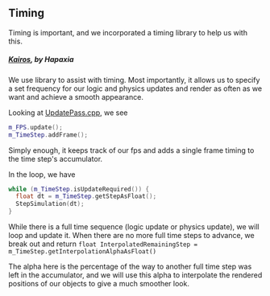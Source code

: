 ## Timing

Timing is important, and we incorporated a timing library to help us with this.

##### [Kairos](https://github.com/Hapaxia/Kairos), by Hapaxia

We use library to assist with timing.  Most importantly, it allows us to specify a set frequency for our logic and physics updates and render as often as we want and achieve a smooth appearance.

Looking at [UpdatePass.cpp](https://github.com/JayhawkZombie/SFEngine/blob/master/Source/Private/Engine/UpdatePass.cpp), we see
```cpp
m_FPS.update();  
m_TimeStep.addFrame();  
```

Simply enough, it keeps track of our fps and adds a single frame timing to the time step's accumulator.

In the loop, we have 
```cpp
while (m_TimeStep.isUpdateRequired()) {
  float dt = m_TimeStep.getStepAsFloat();
  StepSimulation(dt);
}
```

While there is a full time sequence (logic update or physics update), we will loop and update it.  When there are no more full time steps to advance, we break out and return 
`float InterpolatedRemainingStep = m_TimeStep.getInterpolationAlphaAsFloat()`

The alpha here is the percentage of the way to another full time step was left in the accumulator, and we will use this alpha to interpolate the rendered positions of our objects to give a much smoother look.